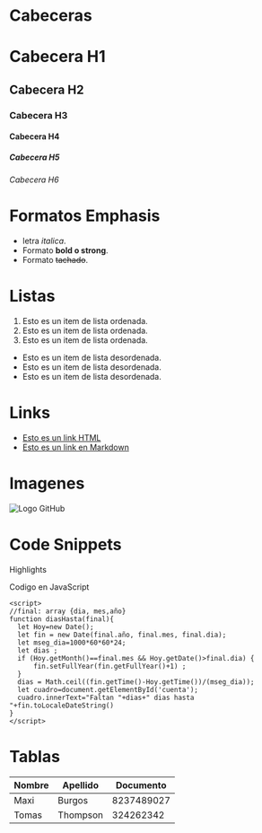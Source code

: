 # Cabeceras

# Cabecera H1

## Cabecera H2

### Cabecera H3

#### Cabecera H4

##### Cabecera H5

###### Cabecera H6

# Formatos Emphasis

- letra _italica_.
- Formato **bold o strong**.
- Formato ~~tachado~~.

# Listas

1. Esto es un item de lista ordenada.
2. Esto es un item de lista ordenada.
3. Esto es un item de lista ordenada.

- Esto es un item de lista desordenada.
- Esto es un item de lista desordenada.
- Esto es un item de lista desordenada.

# Links

- <a href="http://google.com">Esto es un link HTML</a>
- [Esto es un link en Markdown](http://google.com)

# Imagenes

![Logo GitHub](https://static.vecteezy.com/system/resources/thumbnails/017/119/660/small/github-logo-git-hub-icon-with-text-on-white-and-black-background-free-vector.jpg)

# Code Snippets

Highlights

Codigo en JavaScript

```
<script>
//final: array {dia, mes,año}
function diasHasta(final){
  let Hoy=new Date();
  let fin = new Date(final.año, final.mes, final.dia);
  let mseg_dia=1000*60*60*24;
  let dias ;
  if (Hoy.getMonth()==final.mes && Hoy.getDate()>final.dia) {
      fin.setFullYear(fin.getFullYear()+1) ;
  }
  dias = Math.ceil((fin.getTime()-Hoy.getTime())/(mseg_dia));
  let cuadro=document.getElementById('cuenta');
  cuadro.innerText="Faltan "+dias+" dias hasta "+fin.toLocaleDateString()
}
</script>
```

# Tablas

| Nombre | Apellido | Documento  |
| ------ | -------- | ---------- |
| Maxi   | Burgos   | 8237489027 |
| Tomas  | Thompson | 324262342  |
